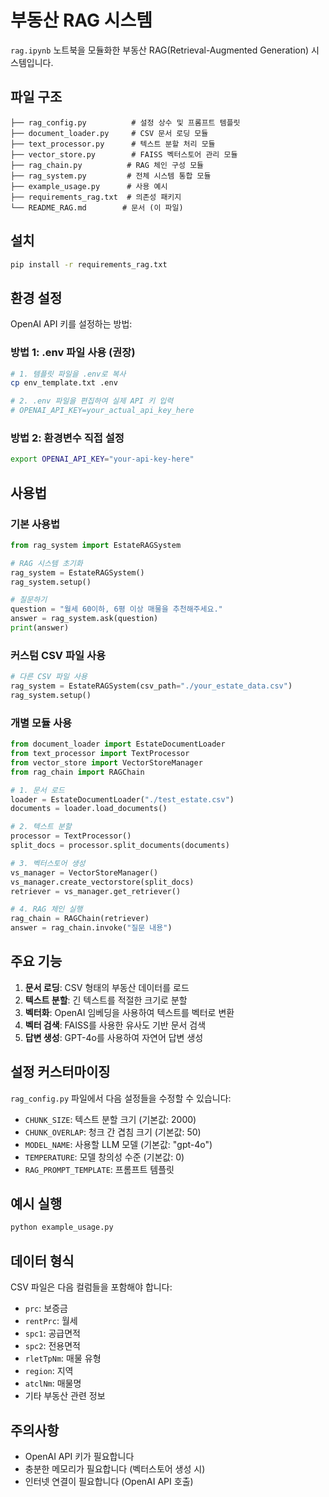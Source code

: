 # 부동산 RAG 시스템

`rag.ipynb` 노트북을 모듈화한 부동산 RAG(Retrieval-Augmented Generation) 시스템입니다.

## 파일 구조

```
├── rag_config.py          # 설정 상수 및 프롬프트 템플릿
├── document_loader.py     # CSV 문서 로딩 모듈
├── text_processor.py      # 텍스트 분할 처리 모듈
├── vector_store.py        # FAISS 벡터스토어 관리 모듈
├── rag_chain.py          # RAG 체인 구성 모듈
├── rag_system.py         # 전체 시스템 통합 모듈
├── example_usage.py      # 사용 예시
├── requirements_rag.txt  # 의존성 패키지
└── README_RAG.md        # 문서 (이 파일)
```

## 설치

```bash
pip install -r requirements_rag.txt
```

## 환경 설정

OpenAI API 키를 설정하는 방법:

### 방법 1: .env 파일 사용 (권장)
```bash
# 1. 템플릿 파일을 .env로 복사
cp env_template.txt .env

# 2. .env 파일을 편집하여 실제 API 키 입력
# OPENAI_API_KEY=your_actual_api_key_here
```

### 방법 2: 환경변수 직접 설정
```bash
export OPENAI_API_KEY="your-api-key-here"
```

## 사용법

### 기본 사용법

```python
from rag_system import EstateRAGSystem

# RAG 시스템 초기화
rag_system = EstateRAGSystem()
rag_system.setup()

# 질문하기
question = "월세 60이하, 6평 이상 매물을 추천해주세요."
answer = rag_system.ask(question)
print(answer)
```

### 커스텀 CSV 파일 사용

```python
# 다른 CSV 파일 사용
rag_system = EstateRAGSystem(csv_path="./your_estate_data.csv")
rag_system.setup()
```

### 개별 모듈 사용

```python
from document_loader import EstateDocumentLoader
from text_processor import TextProcessor
from vector_store import VectorStoreManager
from rag_chain import RAGChain

# 1. 문서 로드
loader = EstateDocumentLoader("./test_estate.csv")
documents = loader.load_documents()

# 2. 텍스트 분할
processor = TextProcessor()
split_docs = processor.split_documents(documents)

# 3. 벡터스토어 생성
vs_manager = VectorStoreManager()
vs_manager.create_vectorstore(split_docs)
retriever = vs_manager.get_retriever()

# 4. RAG 체인 실행
rag_chain = RAGChain(retriever)
answer = rag_chain.invoke("질문 내용")
```

## 주요 기능

1. **문서 로딩**: CSV 형태의 부동산 데이터를 로드
2. **텍스트 분할**: 긴 텍스트를 적절한 크기로 분할
3. **벡터화**: OpenAI 임베딩을 사용하여 텍스트를 벡터로 변환
4. **벡터 검색**: FAISS를 사용한 유사도 기반 문서 검색
5. **답변 생성**: GPT-4o를 사용하여 자연어 답변 생성

## 설정 커스터마이징

`rag_config.py` 파일에서 다음 설정들을 수정할 수 있습니다:

- `CHUNK_SIZE`: 텍스트 분할 크기 (기본값: 2000)
- `CHUNK_OVERLAP`: 청크 간 겹침 크기 (기본값: 50)
- `MODEL_NAME`: 사용할 LLM 모델 (기본값: "gpt-4o")
- `TEMPERATURE`: 모델 창의성 수준 (기본값: 0)
- `RAG_PROMPT_TEMPLATE`: 프롬프트 템플릿

## 예시 실행

```bash
python example_usage.py
```

## 데이터 형식

CSV 파일은 다음 컬럼들을 포함해야 합니다:
- `prc`: 보증금
- `rentPrc`: 월세
- `spc1`: 공급면적
- `spc2`: 전용면적
- `rletTpNm`: 매물 유형
- `region`: 지역
- `atclNm`: 매물명
- 기타 부동산 관련 정보

## 주의사항

- OpenAI API 키가 필요합니다
- 충분한 메모리가 필요합니다 (벡터스토어 생성 시)
- 인터넷 연결이 필요합니다 (OpenAI API 호출)